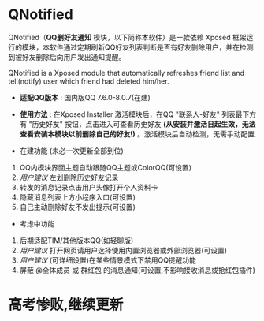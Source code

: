 # QNotified
QNotified（**QQ删好友通知** 模块，以下简称本软件）是一款依赖 Xposed 框架运行的模块，本软件通过定期刷新QQ好友列表判断是否有好友删除用户，并在检测到被好友删除后向用户发出通知提醒。

QNotified is a Xposed module that automatically refreshes friend list and tell(notify) user which friend had deleted him/her.

-  **适配QQ版本** : 国内版QQ 7.6.0-8.0.7(在建)
-  **使用方法** : 在Xposed Installer 激活模块后，在QQ "联系人-好友" 列表最下方有 "历史好友" 按钮，点击进入可查看历史好友 **(从安装并激活日起生效，无法查看安装本模块以前删除自己的好友!)** 。激活模块后自动检测，无需手动配置.

- 在建功能 (未必一次更新全部到位)
1. QQ内模块界面主题自动跟随QQ主题或ColorQQ(可设置)
2. _用户建议_ 左划删除历史好友记录
3. 转发的消息记录点击用户头像打开个人资料卡
4. 隐藏消息列表上方小程序入口(可设置)
5. 自己主动删除好友不发出提示(可设置)

- 考虑中功能
1. 后期适配TIM/其他版本QQ(如轻聊版)
2. _用户建议_ 打开网页请用户选择使用内置浏览器或外部浏览器(可设置)
3. _用户建议_ (可详细设置)在某些情景模式下禁用QQ提醒功能
4. 屏蔽 \@全体成员 或 群红包 的消息通知(可设置,不影响接收消息或抢红包插件)

# 高考惨败,继续更新